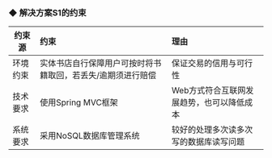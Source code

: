 ### ◆ 解决方案S1的约束



| 约束源 | 约束 | 理由 |
| --- | :--- | :--- |
| 环境约束 | 实体书店自行保障用户可按时将书籍取回，若丢失/逾期须进行赔偿 | 保证交易的信用与可行性 |
| 技术要求 | 使用Spring MVC框架 | Web方式符合互联网发展趋势，也可以降低成本 |
| 系统要求 | 采用NoSQL数据库管理系统 | 较好的处理多次读多次写的数据库读写问题 |








